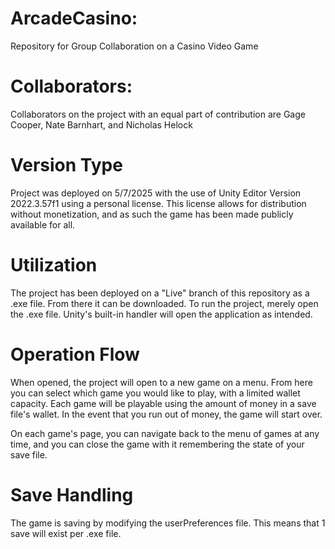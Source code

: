 # ArcadeCasino:
 Repository for Group Collaboration on a Casino Video Game

 # Collaborators:

 Collaborators on the project with an equal part of contribution are Gage Cooper, Nate Barnhart, and Nicholas Helock

 # Version Type

 Project was deployed on 5/7/2025 with the use of Unity Editor Version 2022.3.57f1 using a personal license.
 This license allows for distribution without monetization, and as such the game has been made publicly available for all.

 # Utilization

 The project has been deployed on a "Live" branch of this repository as a .exe file.  From there it can be downloaded.
 To run the project, merely open the .exe file.  Unity's built-in handler will open the application as intended.

 # Operation Flow

 When opened, the project will open to a new game on a menu. From here you can select which game you would like to play, with a limited wallet capacity.
 Each game will be playable using the amount of money in a save file's wallet.  In the event that you run out of money, the game will start over.

 On each game's page, you can navigate back to the menu of games at any time, and you can close the game with it remembering the state of your save file.

 # Save Handling

 The game is saving by modifying the userPreferences file.  This means that 1 save will exist per .exe file.  

